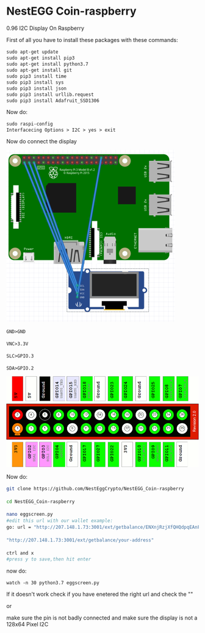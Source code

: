 # NestEGG Coin-raspberry
0.96 I2C Display On Raspberry



First of all you have to install these packages with these commands:
```
sudo apt-get update
sudo apt-get install pip3
sudo apt-get install python3.7
sudo apt-get install git
sudo pip3 install time
sudo pip3 install sys
sudo pip3 install json
sudo pip3 install urllib.request
sudo pip3 install Adafruit_SSD1306
```

Now do:
```
sudo raspi-config
Interfacecing Options > I2C > yes > exit
```
Now do connect the display


![Screenshot (1)](img/1st.png)

```
GND>GND

VNC>3.3V

SLC>GPIO.3

SDA>GPIO.2
```

![dzEcU](img/2nd.png)

Now do:
```bash
git clone https://github.com/NestEggCrypto/NestEGG_Coin-raspberry

cd NestEGG_Coin-raspberry

nano eggscreen.py
#edit this url with our wallet example:
go: url = "http://207.148.1.73:3001/ext/getbalance/ENXnjRzjXfQHQdpqEAnFUDJJizuJU3RJrn"

"http://207.148.1.73:3001/ext/getbalance/your-address"

ctrl and x
#press y to save,then hit enter
```
now do:
```
watch -n 30 python3.7 eggscreen.py
```
If it doesn't work check if you have enetered the right url and check the ""

or

make sure the pin is not badly connected and make sure the display is not a 128x64 Pixel I2C
